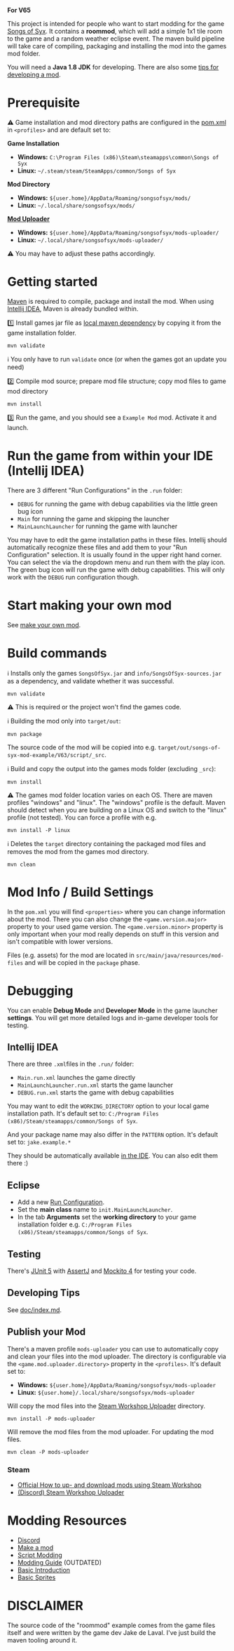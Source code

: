 **For V65**

This project is intended for people who want to start modding for the game [Songs of Syx](https://store.steampowered.com/app/1162750/Songs_of_Syx/).
It contains a **roommod**, which will add a simple 1x1 tile room to the game and a random weather eclipse event.
The maven build pipeline will take care of compiling, packaging and installing the mod into the games mod folder.

You will need a **Java 1.8 JDK** for developing.
There are also some [tips for developing a mod](/doc/index.md).


# Prerequisite

:warning: Game installation and mod directory paths are configured in the [pom.xml](pom.xml) in `<profiles>` and are default set to:

**Game Installation**
* **Windows:** `C:\Program Files (x86)\Steam\steamapps\common\Songs of Syx`
* **Linux:** `~/.steam/steam/SteamApps/common/Songs of Syx`

**Mod Directory**
* **Windows:** `${user.home}/AppData/Roaming/songsofsyx/mods/`
* **Linux:** `~/.local/share/songsofsyx/mods/`

**[Mod Uploader](https://cdn.discordapp.com/attachments/664478122347069441/1023961932476186704/Songs_of_Syx_Workshop_Uploader.zip)**
* **Windows:** `${user.home}/AppData/Roaming/songsofsyx/mods-uploader/`
* **Linux:** `~/.local/share/songsofsyx/mods-uploader/`

:warning: You may have to adjust these paths accordingly.

# Getting started

[Maven](https://maven.apache.org/) is required to compile, package and install the mod.
When using [Intellij IDEA](https://www.jetbrains.com/idea/download/), Maven is already bundled within.

:one: Install games jar file as [local maven dependency](https://www.baeldung.com/maven-local-repository) by copying it from the game installation folder.
```
mvn validate 
```

:information_source: You only have to run `validate` once (or when the games got an update you need)

:two: Compile mod source; prepare mod file structure; copy mod files to game mod directory
```
mvn install 
```

:three: Run the game, and you should see a `Example Mod` mod. Activate it and launch.

# Run the game from within your IDE (Intellij IDEA)

There are 3 different "Run Configurations" in the `.run` folder:

* `DEBUG` for running the game with debug capabilities via the little green bug icon
* `Main` for running the game and skipping the launcher
* `MainLaunchLauncher` for running the game with launcher

You may have to edit the game installation paths in these files.
Intellij should automatically recognize these files and add them to your "Run Configuration" selection.
It is usually found in the upper right hand corner. You can select the via the dropdown menu and run them with the play icon.
The green bug icon will run the game with debug capabilities. This will only work with the `DEBUG` run configuration though.

# Start making your own mod

See [make your own mod](doc/howto/make_your_own_mod.md).

# Build commands

:information_source: Installs only the games `SongsOfSyx.jar` and `info/SongsOfSyx-sources.jar` as a dependency, and validate whether it was successful.
```
mvn validate
```

:warning: This is required or the project won't find the games code.

:information_source: Building the mod only into `target/out`:
```
mvn package
```

The source code of the mod will be copied into e.g. `target/out/songs-of-syx-mod-example/V63/script/_src`.

:information_source: Build and copy the output into the games mods folder (excluding `_src`):
```
mvn install
```

:warning: The games mod folder location varies on each OS. There are maven profiles "windows" and "linux". The "windows" profile is the default.
Maven should detect when you are building on a Linux OS and switch to the "linux" profile (not tested).
You can force a profile with e.g.

```
mvn install -P linux
```

:information_source: Deletes the `target` directory containing the packaged mod files and removes the mod from the games mod directory.
```
mvn clean
```

# Mod Info / Build Settings

In the `pom.xml` you will find `<properties>` where you can change information about the mod.
There you can also change the `<game.version.major>` property to your used game version.
The `<game.version.minor>` property is only important when your mod really depends on stuff in this version and isn't compatible with lower versions.

Files (e.g. assets) for the mod are located in `src/main/java/resources/mod-files` and will be copied in the `package` phase.

# Debugging

You can enable **Debug Mode** and **Developer Mode** in the game launcher **settings**.
You will get more detailed logs and in-game developer tools for testing.

## Intellij IDEA

There are three `.xml`files in the `.run/` folder:

* `Main.run.xml` launches the game directly
* `MainLaunchLauncher.run.xml` starts the game launcher
* `DEBUG.run.xml` starts the game with debug capabilities

You may want to edit the `WORKING_DIRECTORY` option to your local game installation path.
It's default set to: `C:/Program Files (x86)/Steam/steamapps/common/Songs of Syx`.

And your package name may also differ in the `PATTERN` option.
It's default set to: `jake.example.*`

They should be automatically available [in the IDE](https://www.jetbrains.com/help/idea/run-debug-configuration.html).
You can also edit them there :)

## Eclipse

* Add a new [Run Configuration](https://www.subjectcoach.com/tutorials/detail/contents/beginners-guide-to-eclipse-ide/chapter/working-with-run-configurations).
* Set the **main class** name to `init.MainLaunchLauncher`.
* In the tab **Arguments** set the **working directory** to your game installation folder e.g. `C:/Program Files (x86)/Steam/steamapps/common/Songs of Syx`.

## Testing

There's [JUnit 5](https://junit.org/junit5/) with [AssertJ](https://assertj.github.io/doc/) and [Mockito 4](https://site.mockito.org/) for testing your code.

## Developing Tips

See [doc/index.md](doc/index.md).

## Publish your Mod

There's a maven profile `mods-uploader` you can use to automatically copy and clean your files into the mod uploader.
The directory is configurable via the `<game.mod.uploader.directory>` property in the `<profiles>`. It's default set to:

* **Windows:** `${user.home}/AppData/Roaming/songsofsyx/mods-uploader`
* **Linux:** `${user.home}/.local/share/songsofsyx/mods-uploader`

Will copy the mod files into the [Steam Workshop Uploader](https://cdn.discordapp.com/attachments/664478122347069441/1023961932476186704/Songs_of_Syx_Workshop_Uploader.zip) directory.

```
mvn install -P mods-uploader
```

Will remove the mod files from the mod uploader. For updating the mod files.

```
mvn clean -P mods-uploader
```

### Steam

* [Official How to up- and download mods using Steam Workshop](https://steamcommunity.com/sharedfiles/filedetails/?id=2229540768)
* [(Discord) Steam Workshop Uploader](https://cdn.discordapp.com/attachments/664478122347069441/1023961932476186704/Songs_of_Syx_Workshop_Uploader.zip)

# Modding Resources

* [Discord](https://discord.com/eacfCuE)
* [Make a mod](doc/res/MAKE_A_MOD.txt)
* [Script Modding](https://docs.google.com/document/d/1FVOtfr3Y-cxH2Gw-i-OqW3Vbp0MPJp0xSyQ80UoCABE/edit)
* [Modding Guide](https://drive.google.com/file/d/1_OesG68HtJ4CwyHK7M72hQDOaCjeqgqT/view) (OUTDATED)
* [Basic Introduction](https://songsofsyx.old.mod.io/guides/introduction-adding-a-resource)
* [Basic Sprites](https://songsofsyx.old.mod.io/guides/basics-sprites)

# DISCLAIMER

The source code of the "roommod" example comes from the game files itself and were written by the game dev Jake de Laval.
I've just build the maven tooling around it.


